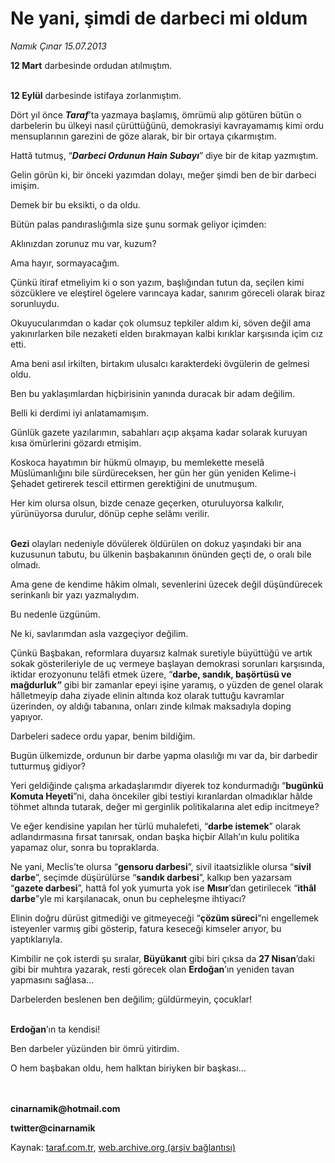 # Ne yani, şimdi de darbeci mi oldum

*Namık Çınar 15.07.2013*

<div class="yazi"><p><b>12 Mart</b> darbesinde ordudan atılmıştım.</p>
<p><b><br/>12 Eylül</b> darbesinde istifaya zorlanmıştım.</p>
<p>Dört yıl önce <b><i>Taraf</i></b>’ta yazmaya başlamış, ömrümü alıp götüren bütün o darbelerin bu ülkeyi nasıl çürüttüğünü, demokrasiyi kavrayamamış kimi ordu mensuplarının garezini de göze alarak, bir bir ortaya çıkarmıştım.</p>
<p>Hattâ tutmuş, “<b><i>Darbeci Ordunun Hain Subayı</i></b>” diye bir de kitap yazmıştım.</p>
<p>Gelin görün ki, bir önceki yazımdan dolayı, meğer şimdi ben de bir darbeci imişim.</p>
<p>Demek bir bu eksikti, o da oldu.</p>
<p>Bütün palas pandıraslığımla size şunu sormak geliyor içimden:</p>
<p>Aklınızdan zorunuz mu var, kuzum?</p>
<p>Ama hayır, sormayacağım.</p>
<p>Çünkü itiraf etmeliyim ki o son yazım, başlığından tutun da, seçilen kimi sözcüklere ve eleştirel ögelere varıncaya kadar, sanırım göreceli olarak biraz sorunluydu.</p>
<p>Okuyucularımdan o kadar çok olumsuz tepkiler aldım ki, söven değil ama yakınırlarken bile nezaketi elden bırakmayan kalbi kırıklar karşısında içim cız etti.</p>
<p>Ama beni asıl irkilten, birtakım ulusalcı karakterdeki övgülerin de gelmesi oldu.</p>
<p>Ben bu yaklaşımlardan hiçbirisinin yanında duracak bir adam değilim.</p>
<p>Belli ki derdimi iyi anlatamamışım.</p>
<p>Günlük gazete yazılarımın, sabahları açıp akşama kadar solarak kuruyan kısa ömürlerini gözardı etmişim.</p>
<p>Koskoca hayatımın bir hükmü olmayıp, bu memlekette meselâ Müslümanlığını bile sürdüreceksen, her gün her gün yeniden Kelime-i Şehadet getirerek tescil ettirmen gerektiğini de unutmuşum.</p>
<p>Her kim olursa olsun, bizde cenaze geçerken, oturuluyorsa kalkılır, yürünüyorsa durulur, dönüp cephe selâmı verilir.</p>
<p><b><br/>Gezi</b> olayları nedeniyle dövülerek öldürülen on dokuz yaşındaki bir ana kuzusunun tabutu, bu ülkenin başbakanının önünden geçti de, o oralı bile olmadı.</p>
<p>Ama gene de kendime hâkim olmalı, sevenlerini üzecek değil düşündürecek serinkanlı bir yazı yazmalıydım.</p>
<p>Bu nedenle üzgünüm.</p>
<p>Ne ki, savlarımdan asla vazgeçiyor değilim.</p>
<p>Çünkü Başbakan, reformlara duyarsız kalmak suretiyle büyüttüğü ve artık sokak gösterileriyle de uç vermeye başlayan demokrasi sorunları karşısında, iktidar erozyonunu telâfi etmek üzere, “<b>darbe, sandık, başörtüsü ve mağdurluk<i>”</i></b> gibi bir zamanlar epeyi işine yaramış, o yüzden de genel olarak hâlletmeyip daha ziyade elinin altında koz olarak tuttuğu kavramlar üzerinden, oy aldığı tabanına, onları zinde kılmak maksadıyla doping yapıyor.</p>
<p>Darbeleri sadece ordu yapar, benim bildiğim.</p>
<p>Bugün ülkemizde, ordunun bir darbe yapma olasılığı mı var da, bir darbedir tutturmuş gidiyor?</p>
<p>Yeri geldiğinde çalışma arkadaşlarımdır diyerek toz kondurmadığı “<b>bugünkü Komuta Heyeti</b>”ni, daha öncekiler gibi testiyi kıranlardan olmadıklar hâlde töhmet altında tutarak, değer mi gerginlik politikalarına alet edip incitmeye?</p>
<p>Ve eğer kendisine yapılan her türlü muhalefeti, “<b>darbe istemek</b>” olarak adlandırmasına fırsat tanırsak, ondan başka hiçbir Allah’ın kulu politika yapamaz olur, sonra bu topraklarda.</p>
<p>Ne yani, Meclis’te olursa “<b>gensoru darbesi</b>”, sivil itaatsizlikle olursa “<b>sivil darbe</b>”, seçimde düşürülürse “<b>sandık darbesi</b>”, kalkıp ben yazarsam “<b>gazete darbesi</b>”, hattâ fol yok yumurta yok ise <b>Mısır</b>’dan getirilecek “<b>ithâl darbe</b>”yle mi karşılanacak, onun bu cepheleşme ihtiyacı?</p>
<p>Elinin doğru dürüst gitmediği ve gitmeyeceği “<b>çözüm süreci</b>”ni engellemek isteyenler varmış gibi gösterip, fatura keseceği kimseler arıyor, bu yaptıklarıyla.</p>
<p>Kimbilir ne çok isterdi şu sıralar, <b>Büyükanıt</b> gibi biri çıksa da <b>27 Nisan</b>’daki gibi bir muhtıra yazarak, resti görecek olan <b>Erdoğan</b>’ın yeniden tavan yapmasını sağlasa...</p>
<p>Darbelerden beslenen ben değilim; güldürmeyin, çocuklar!</p>
<p><b><br/>Erdoğan</b>’ın ta kendisi!</p>
<p>Ben darbeler yüzünden bir ömrü yitirdim.</p>
<p>O hem başbakan oldu, hem halktan biriyken bir başkası...</p>
<p><b><br/><br/>cinarnamik@hotmail.com</b></p>
<p><b>twitter@cinarnamik</b></p>
</div>

Kaynak: [taraf.com.tr](http://www.taraf.com.tr:80/namik-cinar/makale-ne-yani-simdi-de-darbeci-mi-oldum.htm), [web.archive.org (arşiv bağlantısı)](http://web.archive.org/web/20130716183118/http://www.taraf.com.tr:80/namik-cinar/makale-ne-yani-simdi-de-darbeci-mi-oldum.htm)
